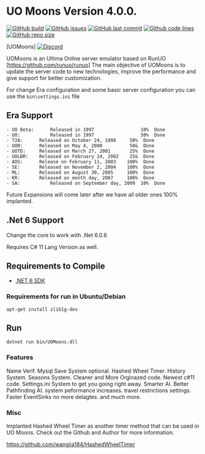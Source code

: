 # UO Moons Version 4.0.0.

[![GitHub build](https://img.shields.io/github/workflow/status/UO-Moons/UOMoons/Build?logo=github)](https://github.com/UO-Moons/UOMoons/actions)
[![GitHub issues](https://img.shields.io/github/issues/UO-Moons/UOMoons.svg)](https://github.com/UO-Moons/UOMoons/issues)
[![GitHub last commit](https://img.shields.io/github/last-commit/UO-Moons/UOMoons.svg)](https://github.com/UO-Moons/UOMoons/)
[![Github code lines](https://img.shields.io/tokei/lines/github/UO-Moons/UOMoons.svg)](https://github.com/UO-Moons/UOMoons/)
[![GitHub repo size](https://img.shields.io/github/repo-size/UO-Moons/UOMoons.svg)](https://github.com/UO-Moons/UOMoons/)

[UOMoons] [![Discord](https://img.shields.io/discord/205015541977579520.svg)](https://discord.gg/khBxP9Zgq6)

UOMoons is an Ultima Online server emulator based on RunUO [https://github.com/runuo/runuo]
The main objective of UOMoons is to update the server code to new technologies, improve the performance and give support for better customization.

For change Era configuration and some basic server configuration you can use the ```bin\settings.ini``` file
## Era Support
```
- UO Beta:      Released in 1997                 10%  Done
- UO:           Released in 1997                 50%  Done
- T2A: 		Released on October 24, 1998   	 50%  Done
- UOR: 		Released on May 4, 2000        	 50&  Done
- UOTD:		Released on March 27, 2001     	 25%  Done
- UOLBR:	Released on February 24, 2002  	 25&  Done
- AOS:		Release on February 11, 2003    100%  Done
- SE:		Released on November 2, 2004    100%  Done
- ML: 		Released on August 30, 2005     100%  Done
- KR: 		Released on month day, 2007     100%  Done
- SA:           Released on September day, 2009  10%  Done
```
Future Expansions will come later after we have all older ones 100% implanted.

## .Net 6 Support
Change the core to work with .Net 6.0.6

Requires C# 11 Lang Version as well.

## Requirements to Compile
- [.NET 6 SDK](https://dotnet.microsoft.com/download/dotnet/6.0)


### Requirements for run in Ubuntu/Debian

```shell
apt-get install zlib1g-dev
```

## Run

```shell
dotnet run bin/UOMoons.dll
```
### Features
Name Verif.
Mysql Save System optional.
Hashed Wheel Timer.
History System.
Seasons System.
Cleaner and More Orginazed code.
Newest c#11 code.
Settings.ini System to get you going right away.
Smarter AI.
Better Pathfinding AI.
system peformance increases.
travel restrictions settings.
Faster EventSinks no more delagtes.
and much more.

### Misc
Implanted Hashed Wheel Timer as another timer method that can be used in UO Moons.
Check out the Github and Author for more information.

https://github.com/wangjia184/HashedWheelTimer
